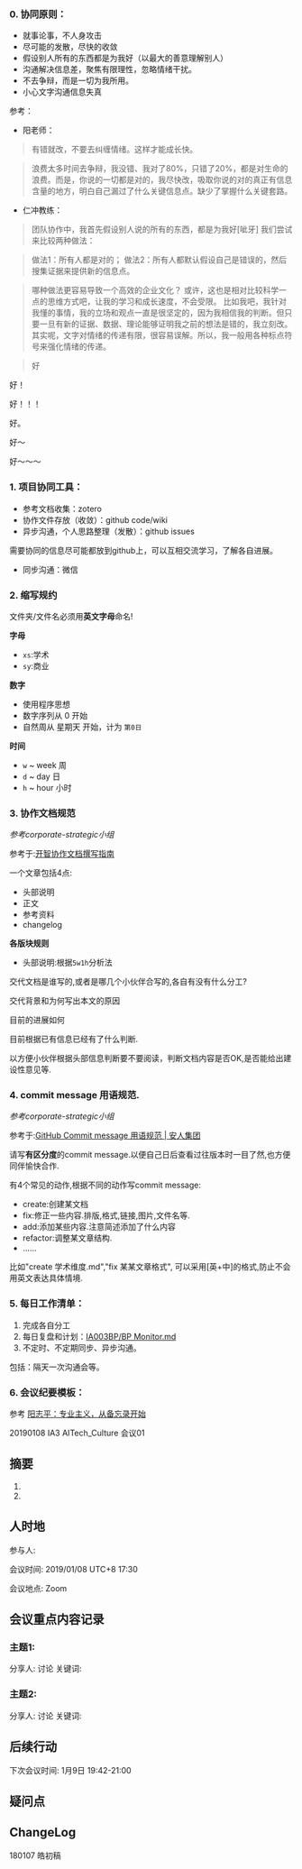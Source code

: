 
### 0. 协同原则：
- 就事论事，不人身攻击
- 尽可能的发散，尽快的收敛
- 假设别人所有的东西都是为我好（以最大的善意理解别人） 
- 沟通解决信息差，聚焦有限理性，忽略情绪干扰。
- 不去争辩，而是一切为我所用。
- 小心文字沟通信息失真

参考：
- 阳老师：

> 有错就改，不要去纠缠情绪。这样才能成长快。

> 浪费太多时间去争辩，我没错、我对了80%，只错了20%，都是对生命的浪费。而是，你说的一切都是对的，我尽快改，吸取你说的对的真正有信息含量的地方，明白自己漏过了什么关键信息点。缺少了掌握什么关键套路。

- 仁冲教练：
> 团队协作中，我首先假设别人说的所有的东西，都是为我好[呲牙]
> 我们尝试来比较两种做法：

> 做法1：所有人都是对的；
> 做法2：所有人都默认假设自己是错误的，然后搜集证据来提供新的信息点。

> 哪种做法更容易导致一个高效的企业文化？
>或许，这也是相对比较科学一点的思维方式吧，让我的学习和成长速度，不会受限。
比如我吧，我针对我懂的事情，我的立场和观点一直是很坚定的，因为我相信我的判断。但只要一旦有新的证据、数据、理论能够证明我之前的想法是错的，我立刻改。
其实呢，文字对情绪的传递有限，很容易误解。所以，我一般用各种标点符号来强化情绪的传递。

>好

好！

好！！！

好。

好～

好～～～

### 1. 项目协同工具：

- 参考文档收集：zotero
- 协作文件存放（收敛）：github code/wiki
- 异步沟通，个人思路整理（发散）：github issues

需要协同的信息尽可能都放到github上，可以互相交流学习，了解各自进展。
- 同步沟通：微信

### 2. 缩写规约

文件夹/文件名必须用**英文字母**命名!

**字母**
- `xs`:学术
- `sy`:商业

**数字**

- 使用程序思想
- 数字序列从 0 开始
- 自然周从 星期天 开始，计为 `第0日`

**时间**

- `w` ~ week 周
- `d` ~ day 日
- `h` ~ hour 小时

### 3. 协作文档规范
*参考corporate-strategic小组*

参考于:[开智协作文档撰写指南](https://github.com/OpenMindClub/Share/wiki/HbDoc)

一个文章包括4点:
- 头部说明
- 正文
- 参考资料
- changelog

**各版块规则**

- 头部说明:根据`5w1h`分析法

交代文档是谁写的,或者是哪几个小伙伴合写的,各自有没有什么分工?

交代背景和为何写出本文的原因

目前的进展如何

目前根据已有信息已经有了什么判断.

以方便小伙伴根据头部信息判断要不要阅读，判断文档内容是否OK,是否能给出建设性意见等.

### 4. commit message 用语规范.
*参考corporate-strategic小组*

参考于:[GitHub Commit message 用语规范 | 安人集团](https://github.com/OpenMindClub/Share/wiki/HbGitHubCommitMessage)

请写**有区分度**的commit message.以便自己日后查看过往版本时一目了然,也方便同伴愉快合作.

有4个常见的动作,根据不同的动作写commit  message:
- create:创建某文档
- fix:修正一些内容.排版,格式,链接,图片,文件名等.
- add:添加某些内容.注意简述添加了什么内容
- refactor:调整某文章结构.
- ......

比如"create 学术维度.md","fix 某某文章格式",
可以采用[英+中]的格式,防止不会用英文表达具体情境.


### 5. 每日工作清单：

1. 完成各自分工
2. 每日复盘和计划：[IA003BP/BP Monitor.md](https://github.com/kiaorahao/IA003BP/blob/master/BP%20Monitor.md)
3. 不定时、不定期同步、异步沟通。

包括：隔天一次沟通会等。

### 6. 会议纪要模板：
参考 [阳志平：专业主义，从备忘录开始](http://www.sohu.com/a/235028826_380923)

20190108 IA3 AITech_Culture 会议01 

## 摘要
1.
2.

## 人时地
参与人: 

会议时间: 2019/01/08 UTC+8 17:30

会议地点: Zoom

## 会议重点内容记录
### 主题1: 
分享人:
讨论
关键词:

### 主题2: 
分享人:
讨论
关键词:

## 后续行动
下次会议时间: 1月9日 19:42-21:00

## 疑问点

## ChangeLog
180107 皓初稿
